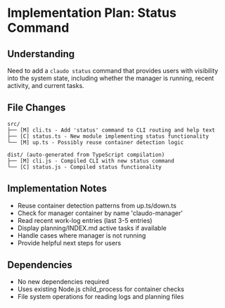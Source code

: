 # Implementation Plan: Status Command

## Understanding
Need to add a `claudo status` command that provides users with visibility into the system state, including whether the manager is running, recent activity, and current tasks.

## File Changes
```
src/
├── [M] cli.ts - Add 'status' command to CLI routing and help text
├── [C] status.ts - New module implementing status functionality
└── [M] up.ts - Possibly reuse container detection logic

dist/ (auto-generated from TypeScript compilation)
├── [M] cli.js - Compiled CLI with new status command
└── [C] status.js - Compiled status functionality
```

## Implementation Notes
- Reuse container detection patterns from up.ts/down.ts
- Check for manager container by name 'claudo-manager'
- Read recent work-log entries (last 3-5 entries)
- Display planning/INDEX.md active tasks if available
- Handle cases where manager is not running
- Provide helpful next steps for users

## Dependencies
- No new dependencies required
- Uses existing Node.js child_process for container checks
- File system operations for reading logs and planning files